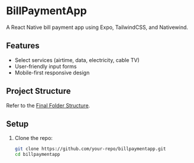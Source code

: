 # BillPaymentApp

A React Native bill payment app using Expo, TailwindCSS, and Nativewind.

## Features
- Select services (airtime, data, electricity, cable TV)
- User-friendly input forms
- Mobile-first responsive design

## Project Structure
Refer to the [Final Folder Structure](#final-folder-structure).

## Setup
1. Clone the repo:
   ```bash
   git clone https://github.com/your-repo/billpaymentapp.git
   cd billpaymentapp
